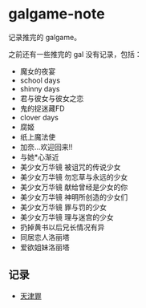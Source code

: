 # galgame-note

记录推完的 galgame。

之前还有一些推完的 gal 没有记录，包括：
* 魔女的夜宴
* school days
* shinny days
* 君与彼女与彼女之恋
* 鬼的捉迷藏FD
* clover days
* 腐姬
* 纸上魔法使
* 加奈…欢迎回来!!
* 与她*心渐近
* 美少女万华镜 被诅咒的传说少女
* 美少女万华镜 勿忘草与永远的少女
* 美少女万华镜 献给曾经是少女的你
* 美少女万华镜 神明所创造的少女们
* 美少女万华镜 罪与罚的少女
* 美少女万华镜 理与迷宫的少女
* 扔掉黄书以后兄长情况有异
* 同居恋人洛丽塔
* 爱欲姐妹洛丽塔

## 记录

* [天津罪](https://github.com/night-cruise/galgame-note/issues/1)

